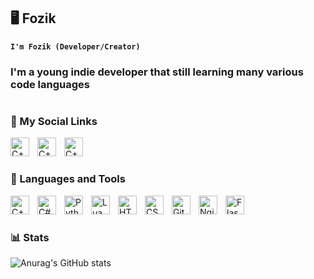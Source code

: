 <!-- Hello Everyone :D -->
## 🖥 Fozik

**`I'm Fozik (Developer/Creator)`**

### I'm a young indie developer that still learning many various code languages

#

### 👋 My Social Links
<p aling="left">
  <a href="https://t.me/SimplyFozik"><img align="left" alt="C++" width="30px" style="padding-right:10px;" src="https://www.svgrepo.com/show/354443/telegram.svg"></a>
  <a href="https://www.youtube.com/@SimpleFozik"><img align="left" alt="C++" width="30px" style="padding-right:10px;" src="https://www.svgrepo.com/show/475700/youtube-color.svg"></a>
  <a href="http://fozik.ru"><img align="left" alt="C++" width="30px" style="padding-right:10px;" src="https://www.svgrepo.com/show/529517/code-2.svg"></a>
</p>
<br>


#


### 🧰 Languages and Tools

<a href="https://en.wikipedia.org/wiki/C++"><img align="left" alt="C++" width="30px" style="padding-right:10px;" src="https://cdn.jsdelivr.net/gh/devicons/devicon@latest/icons/cplusplus/cplusplus-original.svg"></a>
<a href="https://en.wikipedia.org/wiki/C_Sharp_(programming_language)"><img align="left" alt="C#" width="30px" style="padding-right:10px;" src="https://cdn.jsdelivr.net/gh/devicons/devicon@latest/icons/csharp/csharp-original.svg"></a>
<a href="https://en.wikipedia.org/wiki/Python_(programming_language)"><img align="left" alt="Python" width="30px" style="padding-right:10px;" src="https://cdn.jsdelivr.net/gh/devicons/devicon@latest/icons/python/python-original.svg"></a>
<a href="https://en.wikipedia.org/wiki/Lua_(programming_language)"><img align="left" alt="Lua" width="30px" style="padding-right:10px;" src="https://cdn.jsdelivr.net/gh/devicons/devicon@latest/icons/lua/lua-original.svg"></a>
<a href="https://en.wikipedia.org/wiki/HTML"><img align="left" alt="HTML" width="30px" style="padding-right:10px;" src="https://cdn.jsdelivr.net/gh/devicons/devicon@latest/icons/html5/html5-original.svg"></a>
<a href="https://en.wikipedia.org/wiki/CSS"><img align="left" alt="CSS" width="30px" style="padding-right:10px;" src="https://cdn.jsdelivr.net/gh/devicons/devicon@latest/icons/css3/css3-original.svg"></a>
<a href="https://en.wikipedia.org/wiki/Git"><img align="left" alt="Git" width="30px" style="padding-right:10px;" src="https://cdn.jsdelivr.net/gh/devicons/devicon@latest/icons/git/git-original.svg"></a>
<a href="https://en.wikipedia.org/wiki/Nginx"><img align="left" alt="Nginx" width="30px" style="padding-right:10px;" src="https://cdn.jsdelivr.net/gh/devicons/devicon@latest/icons/nginx/nginx-original.svg"></a>
<a href="https://en.wikipedia.org/wiki/Flask_(web_framework)"><img align="left" alt="Flask" width="30px" style="padding-right:10px;" src="https://www.svgrepo.com/show/508915/flask.svg"></a>
<br>

#

### 📊 Stats
![Anurag's GitHub stats](https://github-readme-stats.vercel.app/api?username=SimplyFozik&cache_seconds=21600&show_icons=true&theme=dark)

